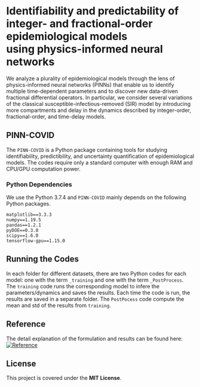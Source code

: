 # Identifiability and predictability of <br/> integer- and fractional-order epidemiological models <br/> using physics-informed neural networks

We analyze a plurality of epidemiological models through the lens of physics-informed neural networks (PINNs) that enable us to identify multiple time-dependent parameters and to discover new data-driven fractional differential operators. In particular, we consider several variations of the classical susceptible-infectious-removed (SIR) model by introducing more compartments and delay in the dynamics described by integer-order, fractional-order, and time-delay models.

## PINN-COVID
The `PINN-COVID` is a Python package containing tools for studying identifiability, predictibility, and uncertainty quantification of epidemiological models. The codes require only a standard computer with enough RAM and CPU/GPU computation power.

### Python Dependencies
We use the Python 3.7.4 and `PINN-COVID` mainly depends on the following Python packages.

```
matplotlib==3.3.3
numpy==1.19.5
pandas==1.2.1
pyDOE==0.3.8
scipy==1.6.0
tensorflow-gpu==1.15.0
```

## Running the Codes

In each folder for different datasets, there are two Python codes for each model: one with the term `_training` and one with the term `_PostProcess`. The `training` code runs the corresponding model to infere the parameters/dynamics and saves the results. Each time the code is run, the results are saved in a separate folder. The `PostPocess` code compute the mean and std of the results from `training`.    

## Reference

The detail explanation of the formulation and results can be found here: [![Reference](https://www.medrxiv.org/content/10.1101/2021.04.05.21254919v1)](https://www.medrxiv.org/content/10.1101/2021.04.05.21254919v1)


## License

This project is covered under the **MIT License**.
